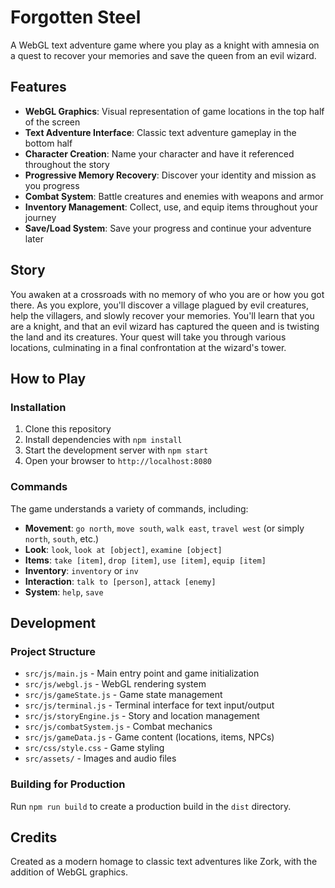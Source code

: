 # Forgotten Steel

A WebGL text adventure game where you play as a knight with amnesia on a quest to recover your memories and save the queen from an evil wizard.

## Features

- **WebGL Graphics**: Visual representation of game locations in the top half of the screen
- **Text Adventure Interface**: Classic text adventure gameplay in the bottom half
- **Character Creation**: Name your character and have it referenced throughout the story
- **Progressive Memory Recovery**: Discover your identity and mission as you progress
- **Combat System**: Battle creatures and enemies with weapons and armor
- **Inventory Management**: Collect, use, and equip items throughout your journey
- **Save/Load System**: Save your progress and continue your adventure later

## Story

You awaken at a crossroads with no memory of who you are or how you got there. As you explore, you'll discover a village plagued by evil creatures, help the villagers, and slowly recover your memories. You'll learn that you are a knight, and that an evil wizard has captured the queen and is twisting the land and its creatures. Your quest will take you through various locations, culminating in a final confrontation at the wizard's tower.

## How to Play

### Installation

1. Clone this repository
2. Install dependencies with `npm install`
3. Start the development server with `npm start`
4. Open your browser to `http://localhost:8080`

### Commands

The game understands a variety of commands, including:

- **Movement**: `go north`, `move south`, `walk east`, `travel west` (or simply `north`, `south`, etc.)
- **Look**: `look`, `look at [object]`, `examine [object]`
- **Items**: `take [item]`, `drop [item]`, `use [item]`, `equip [item]`
- **Inventory**: `inventory` or `inv`
- **Interaction**: `talk to [person]`, `attack [enemy]`
- **System**: `help`, `save`

## Development

### Project Structure

- `src/js/main.js` - Main entry point and game initialization
- `src/js/webgl.js` - WebGL rendering system
- `src/js/gameState.js` - Game state management
- `src/js/terminal.js` - Terminal interface for text input/output
- `src/js/storyEngine.js` - Story and location management
- `src/js/combatSystem.js` - Combat mechanics
- `src/js/gameData.js` - Game content (locations, items, NPCs)
- `src/css/style.css` - Game styling
- `src/assets/` - Images and audio files

### Building for Production

Run `npm run build` to create a production build in the `dist` directory.

## Credits

Created as a modern homage to classic text adventures like Zork, with the addition of WebGL graphics.